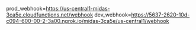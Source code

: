 prod_webhook=https://us-central1-midas-3ca5e.cloudfunctions.net/webhook
dev_webhook=https://5637-2620-10d-c094-600-00-2-3a00.ngrok.io/midas-3ca5e/us-central1/webhook
